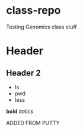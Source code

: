 
# class-repo
Testing Genomics class stuff
# Header
## Header 2

- ls
- pwd
- less

__bold__
_italics_



ADDED FROM PUTTY 
